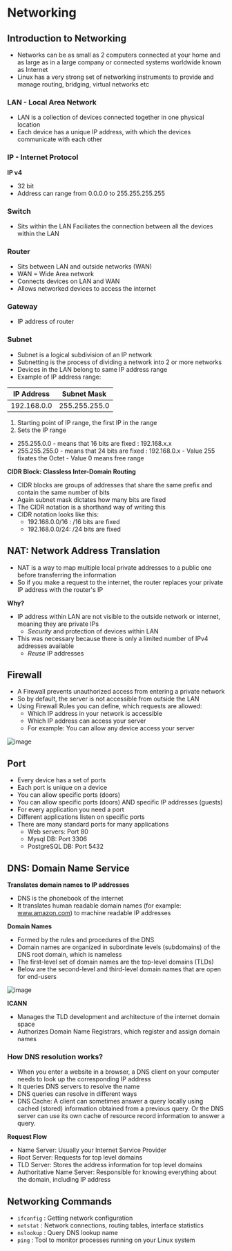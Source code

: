 # Networking

## Introduction to Networking
- Networks can be as small as 2 computers connected at your home and as large as in a large company or connected systems worldwide known as Internet
- Linux has a very strong set of networking instruments to provide and manage routing, bridging, virtual networks etc

### LAN - Local Area Network
- LAN is a collection of devices connected together in one physical location
- Each device has a unique IP address, with which the devices communicate with each other

### IP - Internet Protocol
**IP v4**
- 32 bit
- Address can range from 0.0.0.0 to 255.255.255.255

### Switch
- Sits within the LAN Faciliates the connection between all the devices within the LAN

### Router
- Sits between LAN and outside networks (WAN)
- WAN = Wide Area network
- Connects devices on LAN and WAN
- Allows networked devices to access the internet

### Gateway
- IP address of router

### Subnet
- Subnet is a logical subdivision of an IP network
- Subnetting is the process of dividing a network into 2 or more networks
- Devices in the LAN belong to same IP address range
- Example of IP address range:

| IP Address | Subnet Mask |
|------------|-------------|
| 192.168.0.0 | 255.255.255.0 |

1) Starting point of IP range, the first IP in the range
2) Sets the IP range
  -  255.255.0.0 - means that 16 bits are fixed : 192.168.x.x
  -  255.255.255.0 - means that 24 bits are fixed : 192.168.0.x
    - Value 255 fixates the Octet
    - Value 0 means free range

**CIDR Block: Classless Inter-Domain Routing**
- CIDR blocks are groups of addresses that share the same prefix and contain the same number of bits
- Again subnet mask dictates how many bits are fixed
- The CIDR notation is a shorthand way of writing this
- CIDR notation looks like this:
  - 192.168.0.0/16 : /16 bits are fixed
  - 192.168.0.0/24: /24 bits are fixed 

## NAT: Network Address Translation
- NAT is a way to map multiple local private addresses to a public one before transferring the information
- So if you make a request to the internet, the router replaces your private IP address with the router's IP

**Why?**
- IP address within LAN are not visible to the outside network or internet, meaning they are private IPs
  - *Security* and protection of devices within LAN
- This was necessary because there is only a limited number of IPv4 addresses available
  - *Reuse* IP addresses

## Firewall
- A Firewall prevents unauthorized access from entering a private network
- So by default, the server is not accessible from outside the LAN
- Using Firewall Rules you can define, which requests are allowed:
  - Which IP address in your network is accessible
  - Which IP address can access your server
  - For example: You can allow any device access your server

![image](https://user-images.githubusercontent.com/20329508/199652598-8621f598-8294-46fd-a3a0-b247af9bae02.png)

## Port
- Every device has a set of ports
- Each port is unique on a device
- You can allow specific ports (doors)
- You can allow specific ports (doors) AND specific IP addresses (guests)
- For every application you need a port
- Different applications listen on specific ports
- There are many standard ports for many applications
  - Web servers: Port 80
  - Mysql DB: Port 3306
  - PostgreSQL DB: Port 5432

## DNS: Domain Name Service
**Translates domain names to IP addresses**
- DNS is the phonebook of the internet
- It translates human readable domain names (for example: www.amazon.com) to machine readable IP addresses

**Domain Names**
- Formed by the rules and procedures of the DNS
- Domain names are organized in subordinate levels (subdomains) of the DNS root domain, which is nameless
- The first-level set of domain names are the top-level domains (TLDs)
- Below are the second-level and third-level domain names that are open for end-users

![image](https://user-images.githubusercontent.com/20329508/199653908-633e729f-3167-4ff3-8bda-916508e6a901.png)

**ICANN**
- Manages the TLD development and architecture of the internet domain space
- Authorizes Domain Name Registrars, which register and assign domain names

### How DNS resolution works?
- When you enter a website in a browser, a DNS client on your computer needs to look up the corresponding IP address
- It queries DNS servers to resolve the name 
- DNS queries can resolve in different ways
- DNS Cache: A client can sometimes answer a query locally using cached (stored) information obtained from a previous query. Or the DNS server can use its own cache of resource record information to answer a query.

**Request Flow**
- Name Server: Usually your Internet Service Provider
- Root Server: Requests for top level domains
- TLD Server: Stores the address information for top level domains
- Authoritative Name Server: Responsible for knowing everything about the domain, including IP address

## Networking Commands
- `ifconfig` : Getting network configuration
- `netstat` : Network connections, routing tables, interface statistics
- `nslookup` : Query DNS lookup name
- `ping` : Tool to monitor processes running on your Linux system

